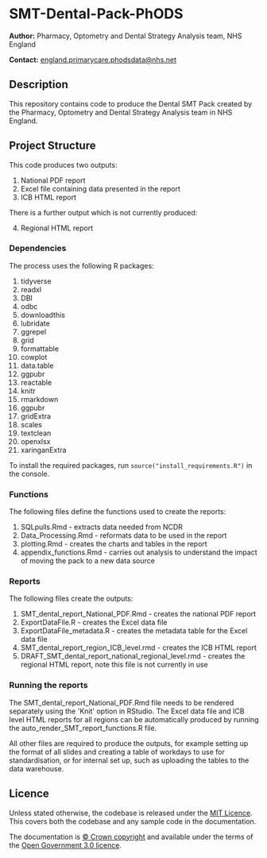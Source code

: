 # SMT-Dental-Pack-PhODS

**Author:** Pharmacy, Optometry and Dental Strategy Analysis team, NHS England

**Contact:** [england.primarycare.phodsdata\@nhs.net](mailto:england.primarycare.phodsdata@nhs.net)

## Description

This repository contains code to produce the Dental SMT Pack created by the Pharmacy, Optometry and Dental Strategy Analysis team in NHS England.

## Project Structure

This code produces two outputs:

1.  National PDF report
2.  Excel file containing data presented in the report
3.  ICB HTML report

There is a further output which is not currently produced:

4.  Regional HTML report

### Dependencies

The process uses the following R packages:

1.  tidyverse
2.  readxl
3.  DBI
4.  odbc
5.  downloadthis
6.  lubridate
7.  ggrepel
8.  grid
9.  formattable
10. cowplot
11. data.table
12. ggpubr
13. reactable
14. knitr
15. rmarkdown
16. ggpubr
17. gridExtra
18. scales
19. textclean
20. openxlsx
21. xaringanExtra

To install the required packages, run `source("install_requirements.R")` in the console.

### Functions

The following files define the functions used to create the reports:

1.  SQLpulls.Rmd - extracts data needed from NCDR
2.  Data_Processing.Rmd - reformats data to be used in the report
3.  plotting.Rmd - creates the charts and tables in the report
4.  appendix_functions.Rmd - carries out analysis to understand the impact of moving the pack to a new data source

### Reports

The following files create the outputs:

1.  SMT_dental_report_National_PDF.Rmd - creates the national PDF report
2.  ExportDataFile.R - creates the Excel data file
3.  ExportDataFile_metadata.R - creates the metadata table for the Excel data file
4.  SMT_dental_report_region_ICB_level.rmd - creates the ICB HTML report
5.  DRAFT_SMT_dental_report_national_regional_level.rmd - creates the regional HTML report, note this file is not currently in use

### Running the reports

The SMT_dental_report_National_PDF.Rmd file needs to be rendered separately using the 'Knit' option in RStudio. The Excel data file and ICB level HTML reports for all regions can be automatically produced by running the auto_render_SMT_report_functions.R file.

All other files are required to produce the outputs, for example setting up the format of all slides and creating a table of workdays to use for standardisation, or for internal set up, such as uploading the tables to the data warehouse.

## Licence

Unless stated otherwise, the codebase is released under the [MIT Licence](https://github.com/nhsengland/SMT-Dental-Pack-PhODS/blob/main/LICENSE). This covers both the codebase and any sample code in the documentation.

The documentation is [© Crown copyright](https://www.nationalarchives.gov.uk/information-management/re-using-public-sector-information/uk-government-licensing-framework/crown-copyright/) and available under the terms of the [Open Government 3.0 licence](https://www.nationalarchives.gov.uk/doc/open-government-licence/version/3/).
